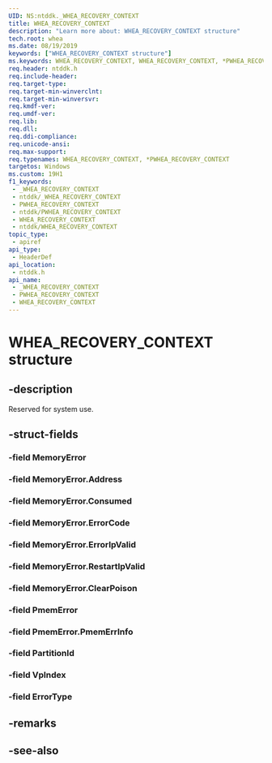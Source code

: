 ```yaml
---
UID: NS:ntddk._WHEA_RECOVERY_CONTEXT
title: WHEA_RECOVERY_CONTEXT
description: "Learn more about: WHEA_RECOVERY_CONTEXT structure"
tech.root: whea
ms.date: 08/19/2019
keywords: ["WHEA_RECOVERY_CONTEXT structure"]
ms.keywords: WHEA_RECOVERY_CONTEXT, WHEA_RECOVERY_CONTEXT, *PWHEA_RECOVERY_CONTEXT,
req.header: ntddk.h
req.include-header: 
req.target-type: 
req.target-min-winverclnt: 
req.target-min-winversvr: 
req.kmdf-ver: 
req.umdf-ver: 
req.lib: 
req.dll: 
req.ddi-compliance: 
req.unicode-ansi: 
req.max-support: 
req.typenames: WHEA_RECOVERY_CONTEXT, *PWHEA_RECOVERY_CONTEXT
targetos: Windows
ms.custom: 19H1
f1_keywords:
 - _WHEA_RECOVERY_CONTEXT
 - ntddk/_WHEA_RECOVERY_CONTEXT
 - PWHEA_RECOVERY_CONTEXT
 - ntddk/PWHEA_RECOVERY_CONTEXT
 - WHEA_RECOVERY_CONTEXT
 - ntddk/WHEA_RECOVERY_CONTEXT
topic_type:
 - apiref
api_type:
 - HeaderDef
api_location:
 - ntddk.h
api_name:
 - _WHEA_RECOVERY_CONTEXT
 - PWHEA_RECOVERY_CONTEXT
 - WHEA_RECOVERY_CONTEXT
---
```


# WHEA_RECOVERY_CONTEXT structure


## -description

Reserved for system use.

## -struct-fields

### -field MemoryError

### -field MemoryError.Address

### -field MemoryError.Consumed

### -field MemoryError.ErrorCode

### -field MemoryError.ErrorIpValid

### -field MemoryError.RestartIpValid

### -field MemoryError.ClearPoison

### -field PmemError

### -field PmemError.PmemErrInfo

### -field PartitionId

### -field VpIndex

### -field ErrorType

## -remarks

## -see-also

